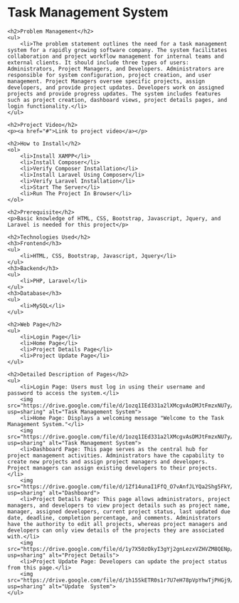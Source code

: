 <!DOCTYPE html>
<html lang="en">
<head>
    <meta charset="UTF-8">
    <meta name="viewport" content="width=device-width, initial-scale=1.0">
    <title>Task Management System</title>
</head>
<body>
    <h1>Task Management System</h1>

    <h2>Problem Management</h2>
    <ul>
        <li>The problem statement outlines the need for a task management system for a rapidly growing software company. The system facilitates collaboration and project workflow management for internal teams and external clients. It should include three types of users: Administrators, Project Managers, and Developers. Administrators are responsible for system configuration, project creation, and user management. Project Managers oversee specific projects, assign developers, and provide project updates. Developers work on assigned projects and provide progress updates. The system includes features such as project creation, dashboard views, project details pages, and login functionality.</li>
    </ul>

    <h2>Project Video</h2>
    <p><a href="#">Link to project video</a></p>

    <h2>How to Install</h2>
    <ol>
        <li>Install XAMPP</li>
        <li>Install Composer</li>
        <li>Verify Composer Installation</li>
        <li>Install Laravel Using Composer</li>
        <li>Verify Laravel Installation</li>
        <li>Start The Server</li>
        <li>Run The Project In Browser</li>
    </ol>

    <h2>Prerequisite</h2>
    <p>Basic knowledge of HTML, CSS, Bootstrap, Javascript, Jquery, and Laravel is needed for this project</p>

    <h2>Technologies Used</h2>
    <h3>Frontend</h3>
    <ul>
        <li>HTML, CSS, Bootstrap, Javascript, Jquery</li>
    </ul>
    <h3>Backend</h3>
    <ul>
        <li>PHP, Laravel</li>
    </ul>
    <h3>Database</h3>
    <ul>
        <li>MySQL</li>
    </ul>

    <h2>Web Page</h2>
    <ul>
        <li>Login Page</li>
        <li>Home Page</li>
        <li>Project Details Page</li>
        <li>Project Update Page</li>
    </ul>

    <h2>Detailed Description of Pages</h2>
    <ul>
        <li>Login Page: Users must log in using their username and password to access the system.</li>
        <img src="https://drive.google.com/file/d/1ozq1IEd331a2lXMcgvAsDMJtFmzxNU7y/view?usp=sharing" alt="Task Management System">
        <li>Home Page: Displays a welcoming message "Welcome to the Task Management System."</li>
        <img src="https://drive.google.com/file/d/1ozq1IEd331a2lXMcgvAsDMJtFmzxNU7y/view?usp=sharing" alt="Task Management System">
        <li>Dashboard Page: This page serves as the central hub for project management activities. Administrators have the capability to create new projects and assign project managers and developers. Project managers can assign existing developers to their projects.</li>
        <img src="https://drive.google.com/file/d/1Zf14unaI1FfQ_O7vAnfJLYQa2Shg5FkY/view?usp=sharing" alt="Dashboard">
        <li>Project Details Page: This page allows administrators, project managers, and developers to view project details such as project name, manager, assigned developers, current project status, last updated due date, deadline, completion percentage, and comments. Administrators have the authority to edit all projects, whereas project managers and developers can only view details of the projects they are associated with.</li>
        <img src="https://drive.google.com/file/d/1y7X50zOkyI3gYj2gnLezxVZHVZM8QENp/view?usp=sharing" alt="Project Details">
        <li>Project Update Page: Developers can update the project status from this page.</li>
        <img src="https://drive.google.com/file/d/1h15SkETR0s1r7U7eH78pVpYhwTjPHGj9/view?usp=sharing" alt="Update  System">
    </ul>
</body>
</html>

